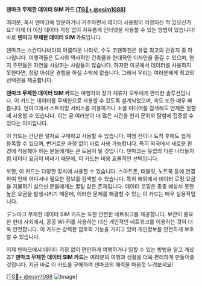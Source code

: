 **덴마크 무제한 데이터 SIM 카드 [[TG💪+ @esim1088](https://t.me/s/esim1088)]**

여러분, 혹시 덴마크에 방문하거나 거주하면서 데이터 사용량이 걱정되신 적 있으신가요? 이제 더 이상 데이터 걱정 없이 자유롭게 인터넷을 사용할 수 있는 방법이 있습니다! 바로 **덴마크 무제한 데이터 SIM 카드**입니다.

덴마크는 스칸디나비아의 아름다운 나라로, 수도 코펜하겐은 유럽 최고의 관광지 중 하나입니다. 여행객들은 도시의 역사적인 건축물과 현대적인 디자인을 즐길 수 있으며, 현지 주민들은 자연을 사랑하는 사람들이 많습니다. 하지만 이곳에서 데이터를 사용하지 못한다면, 정말 아쉬운 경험을 하실 수밖에 없습니다. 그래서 우리는 여러분에게 최고의 선택권을 제공합니다.

**덴마크 무제한 데이터 SIM 카드**는 여행자와 장기 체류자 모두에게 편리한 솔루션입니다. 이 카드는 데이터를 무제한으로 사용할 수 있도록 설계되었으며, 속도 또한 매우 빠릅니다. 덴마크에서 스트리밍 서비스를 이용하거나 소셜 미디어를 검색해도 언제든 원할 때 사용할 수 있습니다. 이는 곧 여러분이 더 많은 시간을 현지 문화와 탐험에 집중할 수 있다는 의미입니다.

이 카드는 간단한 절차로 구매하고 사용할 수 있습니다. 여행 전이나 도착 후에도 쉽게 등록할 수 있으며, 번거로운 과정 없이 바로 사용 가능합니다. 특히 외국에서 새로운 환경에 적응해야 하는 분들에게는 큰 도움이 될 것입니다. 덴마크는 유럽의 다른 나라들처럼 데이터 요금이 비싸기 때문에, 이 카드는 비용 효율적인 선택입니다.

또한, 이 카드는 다양한 장치에 사용할 수 있습니다. 스마트폰, 태블릿, 노트북 등에 연결하여 언제 어디서나 필요한 정보를 검색할 수 있습니다. 특히 해외에서 데이터 로밍 요금을 지불하기 싫으신 분들에게는 꿀팁 같은 존재입니다. 데이터 로밍은 종종 예상치 못한 높은 요금을 발생시키기 때문에, 이러한 문제를 해결할 수 있는 이 카드는 매우 실용적입니다.

デン마크 무제한 데이터 SIM 카드는 또한 안전한 네트워크를 제공합니다. 보안이 중요한 현대 사회에서, 공공 Wi-Fi를 사용하는 대신 개인적인 네트워크를 이용하는 것이 더욱 안전합니다. 이 카드는 강력한 암호화 기능을 가지고 있어 개인정보를 안전하게 보호할 수 있습니다.

이제 덴마크에서 데이터 걱정 없이 편안하게 여행하거나 일할 수 있는 방법을 알고 계셨죠? **덴마크 무제한 데이터 SIM 카드**는 여러분의 여행과 생활을 더욱 편리하게 만들어줄 것입니다. 지금 바로 이 카드를 구매하여 덴마크의 매력을 마음껏 누려보세요!

[[TG💪+ @esim1088](https://t.me/s/esim1088) ![Image](https://i.postimg.cc/Y0z9fWf4/image.png)]